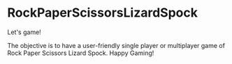 # RockPaperScissorsLizardSpock
Let's game!

The objective is to have a user-friendly single player or multiplayer game of Rock Paper Scissors Lizard Spock. Happy Gaming!